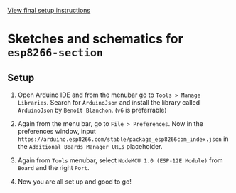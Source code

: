 [View final setup instructions](https://github.com/farhan2077/happy-plant#setup)

# Sketches and schematics for `esp8266-section`

## Setup

1. Open Arduino IDE and from the menubar go to `Tools > Manage Libraries`. Search for `ArduinoJson` and install the library called `ArduinoJson` by `Benoît Blanchon`. (`v6` is preferrable)

2. Again from the menu bar, go to `File > Preferences`. Now in the preferences window, input `https://arduino.esp8266.com/stable/package_esp8266com_index.json` in the `Additional Boards Manager URLs` placeholder.

3. Again from `Tools` menubar, select `NodeMCU 1.0 (ESP-12E Module)` from `Board` and the right `Port`.

4. Now you are all set up and good to go!
